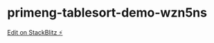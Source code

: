 # primeng-tablesort-demo-wzn5ns

[Edit on StackBlitz ⚡️](https://stackblitz.com/edit/primeng-tablesort-demo-wzn5ns)